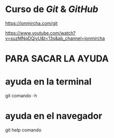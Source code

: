 # Curso de _Git_ & _GitHub_

https://jonmircha.com/git

https://www.youtube.com/watch?v=suzMNqDQiyU&t=13s&ab_channel=jonmircha




# PARA SACAR LA AYUDA

# ayuda en la terminal
git comando -h
# ayuda en el navegador
git help comando